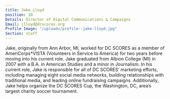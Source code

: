 ```yaml
---
title: Jake Lloyd
position: 10
Details: Director of Digital Communications & Campaigns
Email: jlloyd@dcscores.org
Profile Image: "/uploads/profile--jake-lloyd.jpg"
Section: staff
---
```


Jake, originally from Ann Arbor, MI, worked for DC SCORES as a member of AmeriCorps*VISTA (Volunteers in Service to America) for two years before moving into his current role. Jake graduated from Albion College (MI) in 2007 with a B.A. in American Studies and a minor in Journalism. In his current role, Jake is responsible for all of DC SCORES’ marketing efforts, including managing eight social media networks, building relationships with traditional media, and leading online fundraising campaigns. Additionally, Jake helps organize the DC SCORES Cup, the Washington, DC, area’s largest charity soccer tournament.